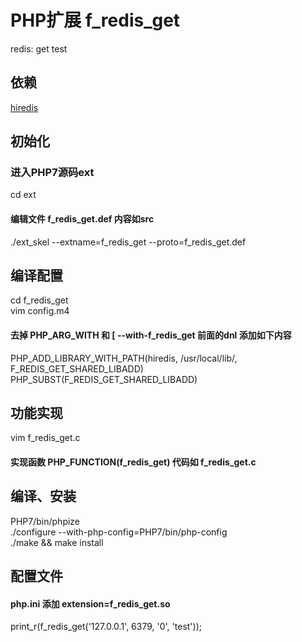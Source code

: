 # PHP扩展 f_redis_get

redis: get test 

## 依赖
[hiredis](https://github.com/redis/hiredis)

## 初始化

### 进入PHP7源码ext
cd ext
#### 编辑文件 f_redis_get.def 内容如src
./ext_skel --extname=f_redis_get --proto=f_redis_get.def

## 编译配置

cd f_redis_get  
vim config.m4
#### 去掉 PHP_ARG_WITH 和 [  --with-f_redis_get 前面的dnl 添加如下内容
PHP_ADD_LIBRARY_WITH_PATH(hiredis, /usr/local/lib/, F_REDIS_GET_SHARED_LIBADD)  
PHP_SUBST(F_REDIS_GET_SHARED_LIBADD)  

## 功能实现

vim f_redis_get.c
#### 实现函数 PHP_FUNCTION(f_redis_get) 代码如 f_redis_get.c

## 编译、安装

PHP7/bin/phpize  
./configure --with-php-config=PHP7/bin/php-config  
./make && make install  

## 配置文件 

#### php.ini 添加 extension=f_redis_get.so
print_r(f_redis_get('127.0.0.1', 6379, '0', 'test'));

